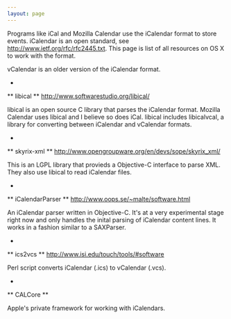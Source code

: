 ```yaml
---
layout: page
---
```


Programs like iCal and Mozilla Calendar use the iCalendar format to store events.  iCalendar is an open standard, see http://www.ietf.org/rfc/rfc2445.txt.  This page is list of all resources on OS X to work with the format.

vCalendar is an older version of the iCalendar format.

 

 *
 **
libical
**
http://www.softwarestudio.org/libical/

libical is an open source C library that parses the iCalendar format.  Mozilla Calendar uses libical and I believe so does iCal.  libical includes libicalvcal, a library for converting between iCalendar and vCalendar formats.

 *
 **
skyrix-xml
**
http://www.opengroupware.org/en/devs/sope/skyrix_xml/

This is an LGPL library that provieds a Objective-C interface to parse XML.  They also use libical to read iCalendar files.

 *
 **
iCalendarParser
**
http://www.oops.se/~malte/software.html

An iCalendar parser written in Objective-C. It's at a very experimental stage right now and only handles the inital parsing of iCalendar content lines. It works in a fashion similar to a SAXParser.

 *
 **
ics2vcs
**
http://www.isi.edu/touch/tools/#software

Perl script converts iCalendar (.ics) to vCalendar (.vcs).

 *
 **
CALCore
**

Apple's private framework for working with iCalendars.
